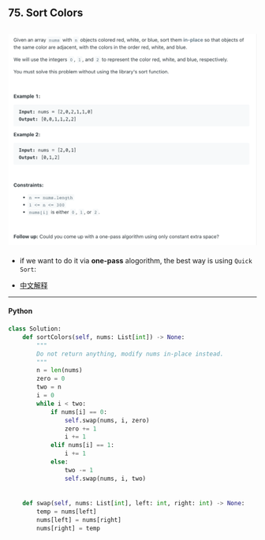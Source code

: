 ## 75. Sort Colors
![](img/2023-03-27-13-46-36.png)
---

- if we want to do it via **one-pass** alogorithm, the best way is using `Quick Sort`:

- [中文解释]()

---

#### Python

```py
class Solution:
    def sortColors(self, nums: List[int]) -> None:
        """
        Do not return anything, modify nums in-place instead.
        """
        n = len(nums)
        zero = 0
        two = n
        i = 0
        while i < two:
            if nums[i] == 0:
                self.swap(nums, i, zero)
                zero += 1
                i += 1
            elif nums[i] == 1:
                i += 1
            else:
                two -= 1
                self.swap(nums, i, two)


    def swap(self, nums: List[int], left: int, right: int) -> None:
        temp = nums[left]
        nums[left] = nums[right]
        nums[right] = temp
```
